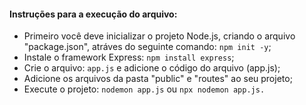 #### Instruções para a execução do arquivo:
- Primeiro você deve inicializar o projeto Node.js, criando o arquivo "package.json", atráves do seguinte comando: ```npm init -y```;
- Instale o framework Express: ```npm install express```;
- Crie o arquivo: ```app.js``` e adicione o código do arquivo (app.js);
- Adicione os arquivos da pasta "public" e "routes" ao seu projeto;
- Execute o projeto: ```nodemon app.js``` ou ```npx nodemon app.js.```
